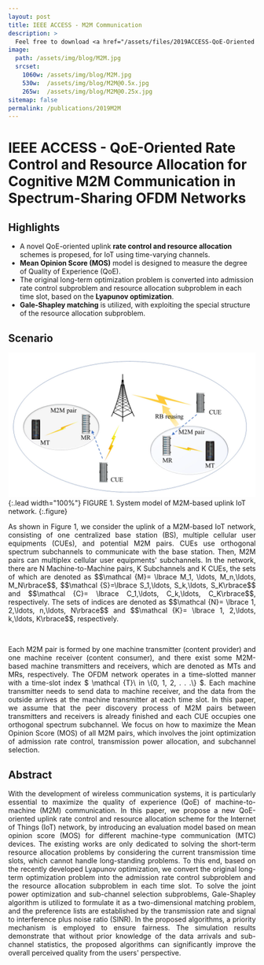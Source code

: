 ```yaml
---
layout: post
title: IEEE ACCESS - M2M Communication
description: >
  Feel free to download <a href="/assets/files/2019ACCESS-QoE-Oriented Rate Control and Resource Allocation for Cognitive M2M Communication in Spectrum-Sharing OFDM Networks.pdf"  target="_blank"> <span class="icon-file-pdf" style="font-size:10px; color: #ee3f24"></span> PDF</a>.
image: 
  path: /assets/img/blog/M2M.jpg
  srcset:
    1060w: /assets/img/blog/M2M.jpg
    530w:  /assets/img/blog/M2M@0.5x.jpg
    265w:  /assets/img/blog/M2M@0.25x.jpg
sitemap: false
permalink: /publications/2019M2M
---
```

# IEEE ACCESS - QoE-Oriented Rate Control and Resource Allocation for Cognitive M2M Communication in Spectrum-Sharing OFDM Networks

## Highlights

* A novel QoE-oriented uplink **rate control and resource allocation** schemes is propesed, for IoT using time-varying channels.
* **Mean Opinion Score (MOS)** model is designed to measure the degree of Quality of Experience (QoE).
* The original long-term optimization problem is converted into admission rate control subproblem and resource allocation subproblem in each time slot, based on the **Lyapunov optimization**.
* **Gale-Shapley matching** is utilized, with exploiting the special structure of the resource allocation subproblem.


## Scenario

![Full-width image](/assets/img/blog/M2M-1.png){:.lead width="100%"}
FIGURE 1. System model of M2M-based uplink IoT network.
{:.figure}  

<p style="text-align:justify;">
As shown in Figure 1, we consider the uplink of a M2M-based IoT network, consisting of one centralized base station (BS), multiple cellular user equipments (CUEs), and potential M2M pairs. CUEs use orthogonal spectrum subchannels to communicate with the base station. Then,  M2M pairs can multiplex cellular user equipments' subchannels. In the network, there are N Machine-to-Machine pairs, K  Subchannels and K CUEs, the sets of which are denoted as $$\mathcal {M}= \lbrace M_1, \ldots, M_n,\ldots, M_N\rbrace$$, $$\mathcal {S}=\lbrace S_1,\ldots, S_k,\ldots, S_K\rbrace$$ and  $$\mathcal {C}= \lbrace C_1,\ldots, C_k,\ldots, C_K\rbrace$$, respectively. The sets of indices are denoted as $$\mathcal {N}= \lbrace 1, 2,\ldots, n,\ldots, N\rbrace$$ and $$\mathcal {K}= \lbrace 1, 2,\ldots, k,\ldots, K\rbrace$$, respectively.
</p><br>


<p style="text-align:justify;">
 Each M2M pair is formed by one machine transmitter (content provider) and one machine receiver (content consumer), and there exist some M2M-based machine transmitters and receivers, which are denoted as MTs and MRs, respectively. The OFDM network operates in a time-slotted manner with a time-slot index $ \mathcal {T}\ in \{0, 1, 2, . . .\} $. Each machine transmitter needs to send data to machine receiver, and the data from the outside arrives at the machine transmitter at each time slot.  In this paper, we assume that the peer discovery process of M2M pairs between transmitters and receivers is already finished and each CUE occupies one orthogonal spectrum subchannel. We focus on how to maximize the Mean Opinion Score (MOS) of all M2M pairs, which involves the joint optimization of admission rate control, transmission power allocation, and subchannel selection. 
</p>

## Abstract

<p style="text-align:justify;">
With the development of wireless communication systems, it is particularly essential to maximize the quality of experience (QoE) of machine-to-machine (M2M) communication. In this paper, we propose a new QoE-oriented uplink rate control and resource allocation scheme for the Internet of Things (IoT) network, by introducing an evaluation model based on mean opinion score (MOS) for different machine-type communication (MTC) devices. The existing works are only dedicated to solving the short-term resource allocation problems by considering the current transmission time slots, which cannot handle long-standing problems. To this end, based on the recently developed Lyapunov optimization, we convert the original long-term optimization problem into the admission rate control subproblem and the resource allocation subproblem in each time slot. To solve the joint power optimization and sub-channel selection subproblems, Gale-Shapley algorithm is utilized to formulate it as a two-dimensional matching problem, and the preference lists are established by the transmission rate and signal to interference plus noise ratio (SINR). In the proposed algorithms, a priority mechanism is employed to ensure fairness. The simulation results demonstrate that without prior knowledge of the data arrivals and sub-channel statistics, the proposed algorithms can significantly improve the overall perceived quality from the users' perspective.
</p>